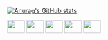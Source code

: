 
[![Anurag's GitHub stats](https://github-readme-stats.vercel.app/api?username=esparrafado&theme=merko)](https://github.com/esparrafado/github-readme-stats)
<div style="display: inline_block">

<img align="center" width="40" height="30" src="https://cdn.jsdelivr.net/gh/devicons/devicon@latest/icons/python/python-original.svg" />
<img align="center" width="40" height="30" src="https://cdn.jsdelivr.net/gh/devicons/devicon@latest/icons/html5/html5-original.svg" />
<img align="center" width="40" height="30" src="https://cdn.jsdelivr.net/gh/devicons/devicon@latest/icons/mysql/mysql-original.svg" />         
<img align="center" width="40" height="30" src="https://cdn.jsdelivr.net/gh/devicons/devicon@latest/icons/java/java-original.svg" />
<img align="center" width="40" height="30" src="https://cdn.jsdelivr.net/gh/devicons/devicon@latest/icons/amazonwebservices/amazonwebservices-original-wordmark.svg" />
          

  
</div>
